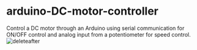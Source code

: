 # arduino-DC-motor-controller
Control a DC motor through an Arduino using serial communication for ON/OFF control and analog input from a potentiometer for speed control.
![deleteafter](https://user-images.githubusercontent.com/96151955/152371770-6e7b7c68-b582-4c7f-a805-669bcee0ed67.jpg)

